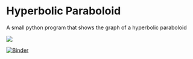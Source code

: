 # Hyperbolic Paraboloid
A small python program that shows the graph of a hyperbolic paraboloid

![](https://i.ibb.co/7JQjJkh/20201228-154417.png)


[![Binder](https://mybinder.org/badge_logo.svg)](https://mybinder.org/v2/gh/Kissabi/paraboloide-hiperbolico/main)

